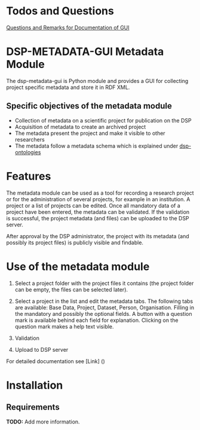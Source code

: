 <!---
Copyright © 2015-2019 the contributors (see Contributors.md).

This file is part of Knora.

Knora is free software: you can redistribute it and/or modify
it under the terms of the GNU Affero General Public License as published
by the Free Software Foundation, either version 3 of the License, or
(at your option) any later version.

Knora is distributed in the hope that it will be useful,
but WITHOUT ANY WARRANTY; without even the implied warranty of
MERCHANTABILITY or FITNESS FOR A PARTICULAR PURPOSE.  See the
GNU Affero General Public License for more details.

You should have received a copy of the GNU Affero General Public
License along with Knora.  If not, see <http://www.gnu.org/licenses/>.
-->

# Todos and Questions

[Questions and Remarks for Documentation of GUI](docs/todos_questions.md)

# DSP-METADATA-GUI Metadata Module

The dsp-metadata-gui is Python module and provides a GUI for collecting project specific metadata 
and store it in RDF XML.

## Specific objectives of the metadata module

- Collection of metadata on a scientific project for publication on the DSP
- Acquisition of metadata to create an archived project
- The metadata present the project and make it visible to other researchers
- The metadata follow a metadata schema which is explained under
 [dsp-ontologies](https://github.com/dasch-swiss/dsp-ontologies)


# Features

The metadata module can be used as a tool for recording a research project or for the administration of several projects, for example in an institution. 
A project or a list of projects can be edited. 
Once all mandatory data of a project have been entered, the metadata can be validated. 
If the validation is successful, the project metadata (and files) can be uploaded to the DSP server. 

After approval by the DSP administrator, the project with its metadata (and possibly its project files) is publicly visible and findable.

# Use of the metadata module

1. Select a project folder with the project files it contains (the project folder can be empty, the files can be selected later).

2. Select a project in the list and edit the metadata tabs. The following tabs are available: Base Data, Project, Dataset, Person, Organisation. Filling in the mandatory and possibly the optional fields. A button with a question mark is available behind each field for explanation. Clicking on the question mark makes a help text visible. 

3. Validation

4. Upload to DSP server

For detailed documentation see [Link] ()

# Installation



## Requirements

__TODO:__ Add more information.
